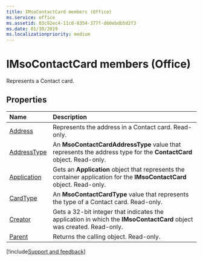 ```yaml
---
title: IMsoContactCard members (Office)
ms.service: office
ms.assetid: 03c92ec4-11c8-8354-377f-d60ebdb5d2f3
ms.date: 01/30/2019
ms.localizationpriority: medium
---
```



# IMsoContactCard members (Office)

Represents a Contact card.


## Properties

|Name|Description|
|:-----|:-----|
|[Address](../../Office.IMsoContactCard.Address.md)|Represents the address in a Contact card. Read-only.|
|[AddressType](../../Office.IMsoContactCard.AddressType.md)|An **MsoContactCardAddressType** value that represents the address type for the **ContactCard** object. Read-only.|
|[Application](../../Office.IMsoContactCard.Application.md)|Gets an **Application** object that represents the container application for the **IMsoContactCard** object. Read-only.|
|[CardType](../../Office.IMsoContactCard.CardType.md)|An **MsoContactCardType** value that represents the type of a Contact card. Read-only.|
|[Creator](../../Office.IMsoContactCard.Creator.md)|Gets a 32-bit integer that indicates the application in which the **IMsoContactCard** object was created. Read-only.|
|[Parent](../../Office.IMsoContactCard.Parent.md)|Returns the calling object. Read-only.|

[!include[Support and feedback](~/includes/feedback-boilerplate.md)]